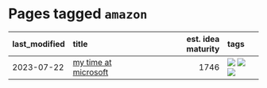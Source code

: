 # Pages tagged `amazon`

|last_modified|title|est. idea maturity|tags
|:---|:---|---:|:---|
|2023-07-22|[my time at microsoft](../my_time_at_microsoft.md)|1746|[![](https://img.shields.io/badge/tag-amazon-8a140)](../tags/amazon.md) [![](https://img.shields.io/badge/tag-autobiographical-83cbca)](../tags/autobiographical.md) [![](https://img.shields.io/badge/tag-microsoft-e33481)](../tags/microsoft.md)|